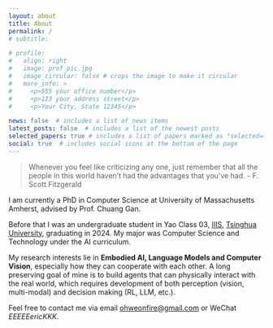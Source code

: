 ```yaml
---
layout: about
title: About
permalink: /
# subtitle: 

# profile:
#   align: right
#   image: prof_pic.jpg
#   image_circular: false # crops the image to make it circular
#   more_info: >
#     <p>555 your office number</p>
#     <p>123 your address street</p>
#     <p>Your City, State 12345</p>

news: false  # includes a list of news items
latest_posts: false  # includes a list of the newest posts
selected_papers: true # includes a list of papers marked as "selected={true}"
social: true  # includes social icons at the bottom of the page
---
```

> Whenever you feel like criticizing any one, just remember that all the people in this world haven’t had the advantages that you’ve had. - F. Scott Fitzgerald

I am currently a PhD in Computer Science at University of Massachusetts Amherst, advised by Prof. Chuang Gan.

Before that I was an undergraduate student in Yao Class 03, [IIIS](https://iiis.tsinghua.edu.cn/en/), [Tsinghua University](https://www.tsinghua.edu.cn/en/), graduating in 2024. My major was Computer Science and Technology under the AI curriculum.

My research interests lie in **Embodied AI, Language Models and Computer Vision**, especially how they can cooperate with each other. A long preserving goal of mine is to build agents that can physically interact with the real world, which requires development of both perception (vision, multi-modal) and decision making (RL, LLM, etc.).

Feel free to contact me via email [ohweonfire@gmail.com](mailto:ohweonfire@gmail.com) or WeChat *EEEEEericKKK*.